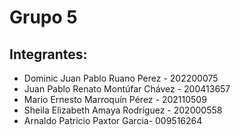 # Grupo 5

## Integrantes:
* Dominic Juan Pablo Ruano Perez - 202200075
* Juan Pablo Renato Montúfar Chávez - 200413657
* Mario Ernesto Marroquín Pérez - 202110509
* Sheila Elizabeth Amaya Rodríguez - 202000558
* Arnaldo Patricio Paxtor Garcia- 009516264
